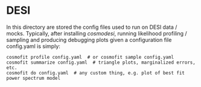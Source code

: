 # DESI

In this directory are stored the config files used to run on DESI data / mocks.
Typically, after installing *cosmodesi*, running likelihood profiling / sampling and producing debugging plots given a configuration file config.yaml is simply:
```
cosmofit profile config.yaml  # or cosmofit sample config.yaml
cosmofit summarize config.yaml  # triangle plots, marginalized errors, etc.
cosmofit do config.yaml  # any custom thing, e.g. plot of best fit power spectrum model
```
